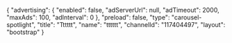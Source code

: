 {
    "advertising": {
        "enabled": false,
        "adServerUrl": null,
        "adTimeout": 2000,
        "maxAds": 100,
        "adInterval": 0
    },
    "preload": false,
    "type": "carousel-spotlight",
    "title": "Tttttt",
    "name": "tttttt",
    "channelId": "117404497",
    "layout": "bootstrap"
}